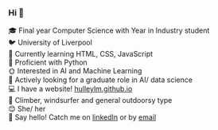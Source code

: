 ### Hi 👋

:mortar_board: Final year Computer Science with Year in Industry student<br>
:bird: University of Liverpool<br>
:seedling: Currently learning HTML, CSS, JavaScript<br>
:snake: Proficient with Python<br>
:sun_with_face: Interested in AI and Machine Learning<br>
:city_sunrise: Actively looking for a graduate role in AI/ data science<br>
:computer: I have a website! <a href="hulleylm.github.io">hulleylm.github.io</a><br>
:sunrise_over_mountains: Climber, windsurfer and general outdoorsy type<br>
:blush: She/ her<br>
:speech_balloon: Say hello! Catch me on <a href="https://www.linkedin.com/in/hulleylm/">linkedIn</a> or by <a href="mailto:hulleylm@gmail.com">email</a><br>

